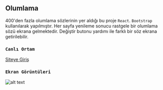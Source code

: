 
## Olumlama

400'den fazla olumlama sözlerinin yer aldığı bu proje `React`. `Bootstrap` kullanılarak yapılmıştır. Her sayfa yenileme sonucu rastgele bir olumlama sözü ekrana gelmektedir. Değiştir butonu yardımı ile farklı bir söz ekrana getirilebilir.


### `Canlı Ortam`

 [Siteye Giriş
](https://react-olumlama-burak.herokuapp.com/) 

### `Ekran Görüntüleri`

![alt text](https://i.hizliresim.com/jl403ei.jfif)


